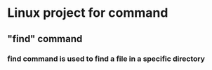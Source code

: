 # Linux project for command

## "find" command

### find command is used to find a file in a specific directory